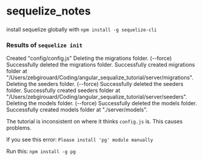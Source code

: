# sequelize_notes

###

install sequelize globally with `npm install -g sequelize-cli`

### Results of `sequelize init`

Created "config/config.js"
Deleting the migrations folder. (--force)
Successfully deleted the migrations folder.
Successfully created migrations folder at "/Users/zebgirouard/Coding/angular_sequalize_tutorial/server/migrations".
Deleting the seeders folder. (--force)
Successfully deleted the seeders folder.
Successfully created seeders folder at "/Users/zebgirouard/Coding/angular_sequalize_tutorial/server/seeders".
Deleting the models folder. (--force)
Successfully deleted the models folder.
Successfully created models folder at "./server/models".

The tutorial is inconsistent on where it thinks `config.js` is.  This causes problems.

If you see this error: `Please install 'pg' module manually`

Run this: `npm install -g pg`
